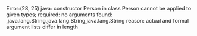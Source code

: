 Error:(28, 25) java: constructor Person in class Person cannot be applied to given types;
  required: no arguments
  found: <nulltype>,java.lang.String,java.lang.String,java.lang.String
  reason: actual and formal argument lists differ in length